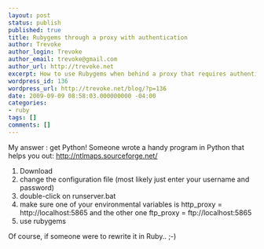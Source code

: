 ```yaml
---
layout: post
status: publish
published: true
title: Rubygems through a proxy with authentication
author: Trevoke
author_login: Trevoke
author_email: trevoke@gmail.com
author_url: http://trevoke.net
excerpt: How to use Rubygems when behind a proxy that requires authentication
wordpress_id: 136
wordpress_url: http://trevoke.net/blog/?p=136
date: 2009-09-09 08:58:03.000000000 -04:00
categories:
- ruby
tags: []
comments: []
---
```

My answer : get Python! Someone wrote a handy program in Python that helps you out:
http://ntlmaps.sourceforge.net/
1) Download
2) change the configuration file (most likely just enter your username and password)
3) double-click on runserver.bat
4) make sure one of your environmental variables is http_proxy = http://localhost:5865 and the other one ftp_proxy = ftp://localhost:5865
5) use rubygems

Of course, if someone were to rewrite it in Ruby.. ;-)
